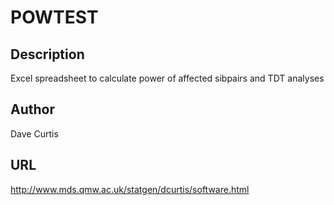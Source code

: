 # POWTEST

## Description
Excel spreadsheet to calculate power of affected sibpairs and TDT analyses

## Author
Dave Curtis

## URL
http://www.mds.qmw.ac.uk/statgen/dcurtis/software.html
